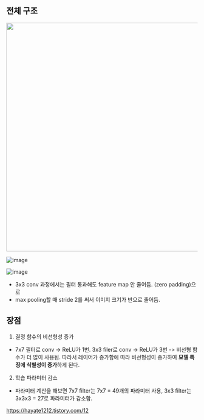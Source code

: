

## 전체 구조 
<img src="https://github.com/sandartchip/TIL/assets/15938354/ba0ceade-1d7a-4059-bdb5-19265b494ce2" width="600px">

![image](https://github.com/sandartchip/TIL/assets/15938354/4188e419-87a4-4deb-94a8-d37c4d4e041e)


![image](https://github.com/sandartchip/TIL/assets/15938354/2a963597-fc14-45ea-90ff-4072a4bec418)

- 3x3 conv 과정에서는 필터 통과해도 feature map 안 줄어듬. (zero padding)으로
- max pooling할 때 stride 2를 써서 이미지 크기가 반으로 줄어듬.


## 장점
1. 결정 함수의 비선형성 증가
- 7x7 필터로 conv -> ReLU가 1번. 3x3 filer로 conv -> ReLU가 3번 -> 비선형 함수가 더 많이 사용됨.
따라서 레이어가 증가함에 따라 비선형성이 증가하여 **모델 특징에 식별성이 증가**하게 된다.

2. 학습 파라미터 감소
- 파라미터 계산을 해보면 7x7 filter는 7x7 = 49개의 파라미터 사용, 3x3 filter는 3x3x3 = 27로 파라미터가 감소함. 

https://hayate1212.tistory.com/12

